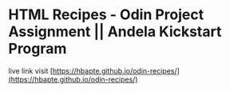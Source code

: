 # HTML Recipes - Odin Project Assignment || Andela Kickstart Program

live link visit [https://hbapte.github.io/odin-recipes/](https://hbapte.github.io/odin-recipes/)